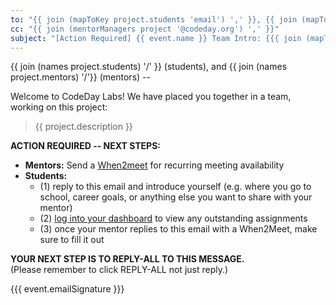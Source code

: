```yaml
---
to: "{{ join (mapToKey project.students 'email') ',' }}, {{ join (mapToKey project.mentors 'email') ','}}"
cc: "{{ join (mentorManagers project '@codeday.org') ',' }}"
subject: "[Action Required] {{ event.name }} Team Intro: {{{ join (mapToKey project.students 'givenName') ' <> ' }}} <> {{{ join (mapToKey project.mentors 'givenName') ' <> '}}}"
---
```


{{ join (names project.students) '/' }} (students), and {{ join (names project.mentors) '/'}} (mentors) --

Welcome to CodeDay Labs! We have placed you together in a team, working on this project:

<blockquote>{{ project.description }}</blockquote>

**ACTION REQUIRED -- NEXT STEPS:**

- **Mentors:** Send a [When2meet](https://www.when2meet.com/) for recurring meeting availability
- **Students:**
  - (1) reply to this email and introduce yourself (e.g. where you go to school, career goals, or anything else you want to share with your mentor)
  - (2) [log into your dashboard](https://labs.codeday.org/dash) to view any outstanding assignments
  - (3) once your mentor replies to this email with a When2Meet, make sure to fill it out

**YOUR NEXT STEP IS TO REPLY-ALL TO THIS MESSAGE.**  
(Please remember to click REPLY-ALL not just reply.)

{{{ event.emailSignature }}}
